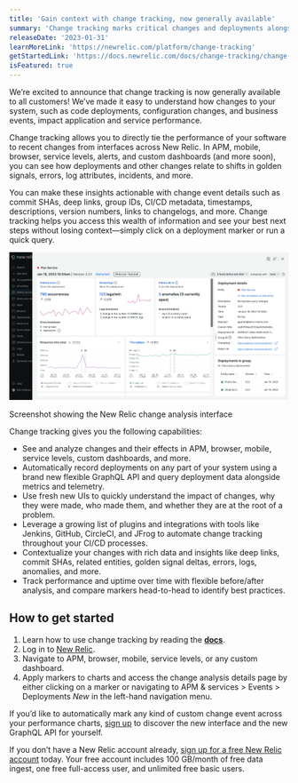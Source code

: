 ```yaml
---
title: 'Gain context with change tracking, now generally available' 
summary: 'Change tracking marks critical changes and deployments alongside performance data—adding context to anomalies, issues, errors, and incidents.' 
releaseDate: '2023-01-31' 
learnMoreLink: 'https://newrelic.com/platform/change-tracking' 
getStartedLink: 'https://docs.newrelic.com/docs/change-tracking/change-tracking-introduction/'
isFeatured: true
---
```



We’re excited to announce that change tracking is now generally available to all customers! We’ve made it easy to understand how changes to your system, such as code deployments, configuration changes, and business events, impact application and service performance.

Change tracking allows you to directly tie the performance of your software to recent changes from interfaces across New Relic. In APM, mobile, browser, service levels, alerts, and custom dashboards (and more soon), you can see how deployments and other changes relate to shifts in golden signals, errors, log attributes, incidents, and more.

You can make these insights actionable with change event details such as commit SHAs, deep links, group IDs, CI/CD metadata, timestamps, descriptions, version numbers, links to changelogs, and more. Change tracking helps you access this wealth of information and see your best next steps without losing context&mdash;simply click on a deployment marker or run a quick query.

![Screenshot showing the New Relic change analysis interface](./images/Change_Tracking_Analysis_Interface_Details_Page.png "Screenshot showing the New Relic change analysis interface")
<figcaption>
Screenshot showing the New Relic change analysis interface
</figcaption>

Change tracking gives you the following capabilities:

* See and analyze changes and their effects in APM, browser, mobile, service levels, custom dashboards, and more.
* Automatically record deployments on any part of your system using a brand new flexible GraphQL API and query deployment data alongside metrics and telemetry.
* Use fresh new UIs to quickly understand the impact of changes, why they were made, who made them, and whether they are at the root of a problem.
* Leverage a growing list of plugins and integrations with tools like Jenkins, GitHub, CircleCI, and JFrog to automate change tracking throughout your CI/CD processes.
* Contextualize your changes with rich data and insights like deep links, commit SHAs, related entities, golden signal deltas, errors, logs, anomalies, and more.
* Track performance and uptime over time with flexible before/after analysis, and compare markers head-to-head to identify best practices.

## How to get started

1. Learn how to use change tracking by reading the [**docs**](https://docs.newrelic.com/docs/change-tracking/change-tracking-introduction/).
2. Log in to [New Relic](https://one.newrelic.com/).
3. Navigate to APM, browser, mobile, service levels, or any custom dashboard.
4. Apply markers to charts and access the change analysis details page by either clicking on a marker or navigating to APM & services > Events > Deployments *New* in the left-hand navigation menu.

If you’d like to automatically mark any kind of custom change event across your performance charts, [sign up](https://newrelic.com/signup) to discover the new interface and the new GraphQL API for yourself.

If you don’t have a New Relic account already, [sign up for a free New Relic account](https://newrelic.com/signup) today. Your free account includes 100 GB/month of free data ingest, one free full-access user, and unlimited free basic users.
